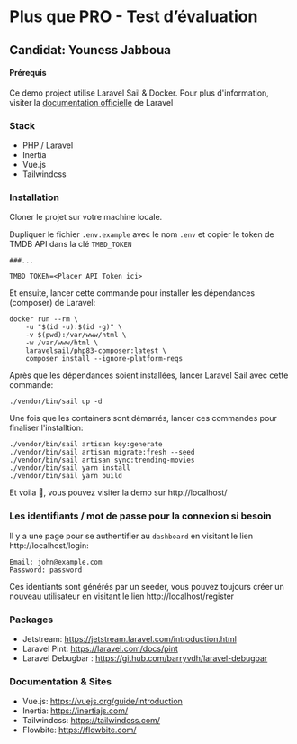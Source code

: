 # Plus que PRO - Test d’évaluation

## Candidat: Youness Jabboua

#### Prérequis

Ce demo project utilise Laravel Sail & Docker.
Pour plus d'information, visiter la [documentation officielle](https://laravel.com/docs/sail#docker-installation-using-sail) de Laravel

### Stack

* PHP / Laravel
* Inertia
* Vue.js
* Tailwindcss

### Installation

Cloner le projet sur votre machine locale.

Dupliquer le fichier `.env.example` avec le nom `.env` et copier le token de TMDB API dans la clé `TMBD_TOKEN`

```dotenv
###...

TMBD_TOKEN=<Placer API Token ici>
```

Et ensuite, lancer cette commande pour installer les dépendances (composer) de Laravel:

```shell
docker run --rm \
    -u "$(id -u):$(id -g)" \
    -v $(pwd):/var/www/html \
    -w /var/www/html \
    laravelsail/php83-composer:latest \
    composer install --ignore-platform-reqs
```

Après que les dépendances soient installées, lancer Laravel Sail avec cette commande:

```shell
./vendor/bin/sail up -d
```

Une fois que les containers sont démarrés, lancer ces commandes pour finaliser l'installtion:

```shell
./vendor/bin/sail artisan key:generate
./vendor/bin/sail artisan migrate:fresh --seed
./vendor/bin/sail artisan sync:trending-movies
./vendor/bin/sail yarn install
./vendor/bin/sail yarn build
```

Et voila 🎉, vous pouvez visiter la demo sur http://localhost/

### Les identifiants / mot de passe pour la connexion si besoin

Il y a une page pour se authentifier au `dashboard` en visitant le lien http://localhost/login:

```
Email: john@example.com
Password: password
```

Ces identiants sont générés par un seeder, vous pouvez toujours créer un nouveau utilisateur en visitant le lien http://localhost/register

### Packages

* Jetstream: https://jetstream.laravel.com/introduction.html
* Laravel Pint: https://laravel.com/docs/pint
* Laravel Debugbar : https://github.com/barryvdh/laravel-debugbar

### Documentation & Sites

* Vue.js: https://vuejs.org/guide/introduction
* Inertia: https://inertiajs.com/
* Tailwindcss: https://tailwindcss.com/ 
* Flowbite: https://flowbite.com/
